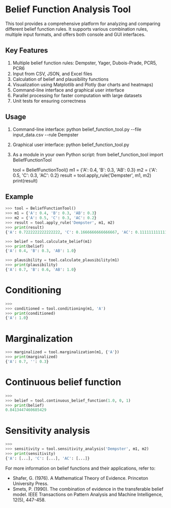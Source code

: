 Belief Function Analysis Tool
=============================

This tool provides a comprehensive platform for analyzing and comparing different belief function rules.
It supports various combination rules, multiple input formats, and offers both console and GUI interfaces.

Key Features
-------------

1. Multiple belief function rules: Dempster, Yager, Dubois-Prade, PCR5, PCR6
2. Input from CSV, JSON, and Excel files
3. Calculation of belief and plausibility functions
4. Visualization using Matplotlib and Plotly (bar charts and heatmaps)
5. Command-line interface and graphical user interface
6. Parallel processing for faster computation with large datasets
7. Unit tests for ensuring correctness

Usage
------

1. Command-line interface:
   python belief_function_tool.py --file input_data.csv --rule Dempster

2. Graphical user interface:
   python belief_function_tool.py

3. As a module in your own Python script:
   from belief_function_tool import BeliefFunctionTool

   tool = BeliefFunctionTool()
   m1 = {'A': 0.4, 'B': 0.3, 'AB': 0.3}
   m2 = {'A': 0.5, 'C': 0.3, 'AC': 0.2}
   result = tool.apply_rule('Dempster', m1, m2)
   print(result)

Example
--------

```py
>>> tool = BeliefFunctionTool()
>>> m1 = {'A': 0.4, 'B': 0.3, 'AB': 0.3}
>>> m2 = {'A': 0.5, 'C': 0.3, 'AC': 0.2}
>>> result = tool.apply_rule('Dempster', m1, m2)
>>> print(result)
{'A': 0.7222222222222222, 'C': 0.1666666666666667, 'AC': 0.1111111111111111}

>>> belief = tool.calculate_belief(m1)
>>> print(belief)
{'A': 0.4, 'B': 0.3, 'AB': 1.0}

>>> plausibility = tool.calculate_plausibility(m1)
>>> print(plausibility)
{'A': 0.7, 'B': 0.6, 'AB': 1.0}
```

# Conditioning
```py
>>>
>>> conditioned = tool.conditioning(m1, 'A')
>>> print(conditioned)
{'A': 1.0}
```
# Marginalization
```py
>>> marginalized = tool.marginalization(m1, {'A'})
>>> print(marginalized)
{'A': 0.7, '': 0.3}
```
# Continuous belief function
```py
>>>
>>> belief = tool.continuous_belief_function(1.0, 0, 1)
>>> print(belief)
0.8413447460685429
```
# Sensitivity analysis
```py
>>>
>>> sensitivity = tool.sensitivity_analysis('Dempster', m1, m2)
>>> print(sensitivity)
{'A': [...], 'C': [...], 'AC': [...]}
```
For more information on belief functions and their applications, refer to:

- Shafer, G. (1976). A Mathematical Theory of Evidence. Princeton University Press.
- Smets, P. (1990). The combination of evidence in the transferable belief model. IEEE Transactions on Pattern Analysis and Machine Intelligence, 12(5), 447-458.
